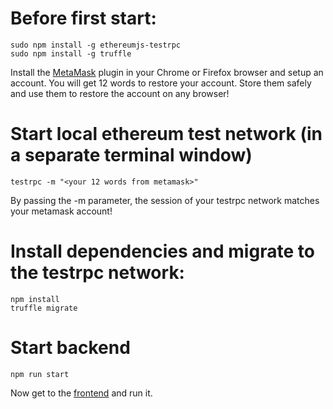 # Before first start:
```console
sudo npm install -g ethereumjs-testrpc
sudo npm install -g truffle
```

Install the [MetaMask](https://metamask.io/) plugin in your Chrome or Firefox browser and setup an account.
You will get 12 words to restore your account. Store them safely and use them to restore the account on any browser!

# Start local ethereum test network (in a separate terminal window)
```console
testrpc -m "<your 12 words from metamask>"
```
By passing the -m parameter, the session of your testrpc network matches your metamask account!

# Install dependencies and migrate to the testrpc network:
```console
npm install
truffle migrate
```

# Start backend
```console
npm run start
```

Now get to the [frontend](../frontend) and run it.
